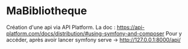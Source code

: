 # MaBibliotheque
Création d'une api via API Platform. 
La doc : https://api-platform.com/docs/distribution/#using-symfony-and-composer
Pour y accéder, après avoir lancer symfony serve -> http://127.0.0.1:8000/api/
